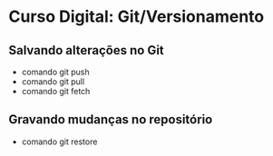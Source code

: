# Curso Digital: Git/Versionamento

## Salvando alterações no Git
* comando git push
* comando git pull
* comando git fetch

## Gravando mudanças no repositório
* comando git restore